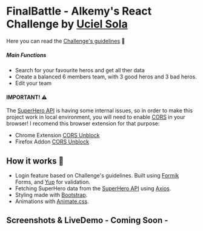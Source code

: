 # FinalBattle - Alkemy's React Challenge by [Uciel Sola](https://ucielsola.com "Come see my portfolio!") 

Here you can read the [Challenge's guidelines](https://drive.google.com/file/d/1kNbni3fBBYiAErWYIQNmlggJTNHmLgPL/view "Read more...") 📜
##### Main Functions
- Search for your favourite heros and get all ther data
- Create a balanced 6 members team, with 3 good heros and 3 bad heros.
- Edit your team

#### IMPORTANT! ⚠️
The [SuperHero API](https://superheroapi.com/ "Oficial Site") is having some internal issues, so in order to make this project work in local environment, you will need to enable [CORS](https://developer.mozilla.org/en-US/docs/Web/HTTP/Headers/Access-Control-Allow-Origin "Read more about CORS at MDN.org") in your browser! I recomend this browser extension for that purpose:

- Chrome Extension [CORS Unblock](https://chrome.google.com/webstore/detail/cors-unblock/lfhmikememgdcahcdlaciloancbhjino "For Chrome")
- Firefox Addon [CORS Unblock](https://addons.mozilla.org/es/firefox/addon/cors-unblock/ "For Firefox")

## How it works 🔧
- Login feature based on Challenge's guidelines. Built using [Formik](https://formik.org/ "Oficial Website") Forms, and [Yup](https://github.com/jquense/yup "Oficial Repo") for validation.
- Fetching SuperHero data from the [SuperHero API](https://superheroapi.com/ "Oficial Site") using [Axios](https://axios-http.com/ "Oficial Website").
- Styling made with [Bootstrap](https://getbootstrap.com/ "Oficial Website").
- Animations with [Animate.css](https://animate.style/ "Oficial Website").


## Screenshots & LiveDemo - Coming Soon -
